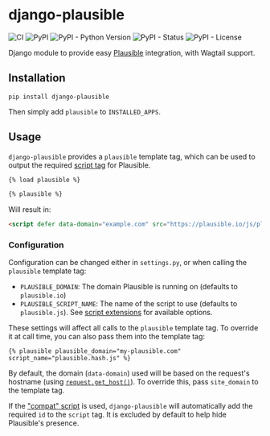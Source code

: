 # django-plausible

![CI](https://github.com/RealOrangeOne/django-plausible/workflows/CI/badge.svg)
![PyPI](https://img.shields.io/pypi/v/django-plausible.svg)
![PyPI - Python Version](https://img.shields.io/pypi/pyversions/django-plausible.svg)
![PyPI - Status](https://img.shields.io/pypi/status/django-plausible.svg)
![PyPI - License](https://img.shields.io/pypi/l/django-plausible.svg)


Django module to provide easy [Plausible](https://plausible.io/) integration, with Wagtail support.

## Installation

```
pip install django-plausible
```

Then simply add `plausible` to `INSTALLED_APPS`.

## Usage

`django-plausible` provides a `plausible` template tag, which can be used to output the required [script tag](https://plausible.io/docs/plausible-script) for Plausible.

```html
{% load plausible %}

{% plausible %}
```

Will result in:

```html
<script defer data-domain="example.com" src="https://plausible.io/js/plausible.js"></script>
```

### Configuration

Configuration can be changed either in `settings.py`, or when calling the `plausible` template tag:

- `PLAUSIBLE_DOMAIN`: The domain Plausible is running on (defaults to `plausible.io`)
- `PLAUSIBLE_SCRIPT_NAME`: The name of the script to use (defaults to `plausible.js`). See [script extensions](https://plausible.io/docs/script-extensions) for available options.

These settings will affect all calls to the `plausible` template tag. To override it at call time, you can also pass them into the template tag:

```
{% plausible plausible_domain="my-plausible.com" script_name="plausible.hash.js" %}
```

By default, the domain (`data-domain`) used will be based on the request's hostname (using [`request.get_host()`](https://docs.djangoproject.com/en/dev/ref/request-response/#django.http.HttpRequest.get_host)). To override this, pass `site_domain` to the template tag.

If the ["compat" script](https://plausible.io/docs/script-extensions#plausiblecompatjs) is used, `django-plausible` will automatically add the required `id` to the `script` tag. It is excluded by default to help hide Plausible's presence.
